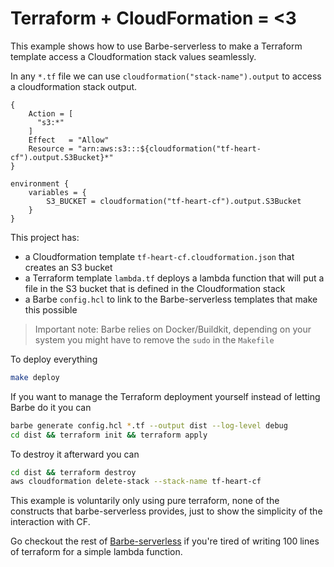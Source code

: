# Terraform + CloudFormation = <3

This example shows how to use Barbe-serverless to make a Terraform template access a Cloudformation stack values seamlessly.

In any `*.tf` file we can use `cloudformation("stack-name").output` to access a cloudformation stack output.
```hcl
{
    Action = [
      "s3:*"
    ]
    Effect   = "Allow"
    Resource = "arn:aws:s3:::${cloudformation("tf-heart-cf").output.S3Bucket}*"
}

environment {
    variables = {
        S3_BUCKET = cloudformation("tf-heart-cf").output.S3Bucket
    }
}
```

This project has:
- a Cloudformation template `tf-heart-cf.cloudformation.json` that creates an S3 bucket
- a Terraform template `lambda.tf` deploys a lambda function that will put a file in the S3 bucket that is defined in the Cloudformation stack
- a Barbe `config.hcl` to link to the Barbe-serverless templates that make this possible

> Important note: Barbe relies on Docker/Buildkit, depending on your system you might have to remove the `sudo` in the `Makefile` 

To deploy everything
```bash
make deploy
```

If you want to manage the Terraform deployment yourself instead of letting Barbe do it you can
```bash
barbe generate config.hcl *.tf --output dist --log-level debug
cd dist && terraform init && terraform apply
````

To destroy it afterward you can
```bash
cd dist && terraform destroy
aws cloudformation delete-stack --stack-name tf-heart-cf
```


This example is voluntarily only using pure terraform, none of the constructs that barbe-serverless provides, 
just to show the simplicity of the interaction with CF. 

Go checkout the rest of [Barbe-serverless](https://github.com/Plenituz/barbe-serverless) if you're tired of writing 100 lines of terraform for a simple lambda function.  

